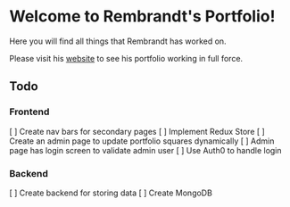 # Welcome to Rembrandt's Portfolio!
Here you will find all things that Rembrandt has worked on.

Please visit his [website](http://www.rembrandtreyes.com) to see his portfolio
working in full force.

## Todo

### Frontend
[ ] Create nav bars for secondary pages
[ ] Implement Redux Store
[ ] Create an admin page to update portfolio squares dynamically
[ ] Admin page has login screen to validate admin user
[ ] Use Auth0 to handle login

### Backend
[ ] Create backend for storing data
[ ] Create MongoDB
